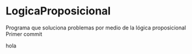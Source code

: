 # LogicaProposicional
Programa que soluciona problemas por medio de la lógica proposicional
Primer commit







hola